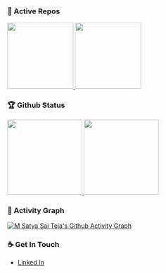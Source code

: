 <!--
**imsatyasaiteja/imsatyasaiteja** is a ✨ _special_ ✨ repository because its `README.md` (this file) appears on your GitHub profile.

Here are some ideas to get you started:

- 🔭 I’m currently working on ... 

- 👯 I’m looking to collaborate on ...
- 🤔 I’m looking for help with ...
- 💬 Ask me about ...
- 📫 How to reach me: ...
- 😄 Pronouns: ...
- ⚡ Fun fact: ...
-->

### 👀 Active Repos
<p align="left">
    <a href="https://github.com/imsatyasaiteja/Brain-Tumor-Radiogenomic-Classification">
    <img height="150em" src="https://github-readme-stats.vercel.app/api/pin/?username=imsatyasaiteja&repo=Brain-Tumor-Radiogenomic-Classification&theme=prussian" />
  </a>
  <a href="https://github.com/imsatyasaiteja/Network_Science">
    <img height="150em" src="https://github-readme-stats.vercel.app/api/pin/?username=imsatyasaiteja&repo=Network_Science&theme=prussian" />
  </a>
</p>

### 🏆 Github Status
<p align="left">
  <a href="https://github.com/imsatyasaiteja">
    <img height="170em" src="https://github-readme-stats.zohan.tech/api?username=imsatyasaiteja&show_icons=true&theme=prussian&include_all_commits=true" />
    <img height="170em" src="https://github-readme-stats.zohan.tech/api/top-langs/?username=imsatyasaiteja&theme=prussian&layout=compact" />
  </a>
</p>

### 👀 Activity Graph
[![M Satya Sai Teja's Github Activity Graph](https://github-readme-activity-graph.vercel.app/graph?username=imsatyasaiteja&theme=react-dark)](https://github-readme-activity-graph.vercel.app)

### ☕ Get In Touch
- [Linked In](https://www.linkedin.com/in/imsatyasaiteja)
